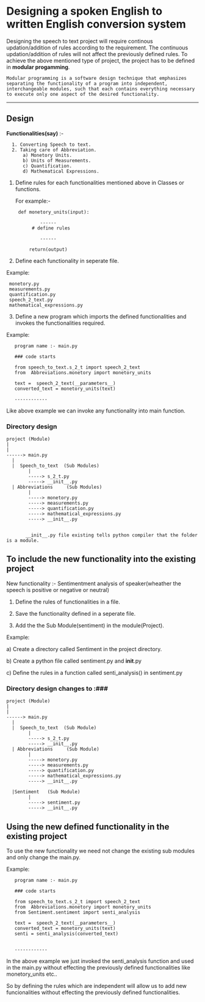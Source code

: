# Designing a spoken English to written English conversion system #

Designing the speech to text project will require continous updation/addition  of rules according to the requirement. The continuous updation/addition of rules will not affect the previously defined rules. To achieve the above mentioned type of project, the project has to be defined in **modular progamming**.

    Modular programming is a software design technique that emphasizes separating the functionality of a program into independent, interchangeable modules, such that each contains everything necessary to execute only one aspect of the desired functionality.
    
------------------
Design
------------------

 **Functionalities(say)** :-
 
      1. Converting Speech to text.
      2. Taking care of Abbreviation.
          a) Monetory Units.
          b) Units of Measurements.
          c) Quantification.
          d) Mathematical Expressions.
          
       
1. Define rules for each functionalities mentioned above in Classes or functions.

    For example:-

        def monetory_units(input):
 
                ------
             # define rules 
               
                ------
     
            return(output)

2. Define each functionality in seperate file.

  Example:

     monetory.py
     measurements.py
     quantification.py
     speech_2_text.py
     mathematical_expressions.py
  
3. Define a new program which imports the defined functionalities and  invokes the functionalities required.


  Example:
      
       program name :- main.py

       ### code starts 
       
       from speech_to_text.s_2_t import speech_2_text
       from  Abbreviations.monetory import monetory_units
       
       text =  speech_2_text(__parameters__)
       converted_text = monetory_units(text)
       
       ------------
       
       
Like above example we can invoke any functionality into main function.

### Directory design ###

    project (Module)
    |
    |
    ------> main.py 
      |
      |  Speech_to_text  (Sub Modules)
            |
            -----> s_2_t.py
            -----> __init__.py
      | Abbreviations     (Sub Modules)
            |
            -----> monetory.py
            -----> measurements.py
            -----> quantification.py
            -----> mathematical_expressions.py
            -----> __init__.py
            
            
           __init__.py file existing tells python compiler that the folder is a module.
  
      
 
 ## To include the new functionality into the existing project ##
 
 New functionality :- Sentimentment analysis of speaker(wheather the speech is positive or negative or neutral)  
 
   1. Define the rules of functionalities in a file.
 
   2. Save the functionality defined in a seperate file.
 
   3. Add the the Sub Module(sentiment) in the module(Project).
 
 Example:
 
   a) Create a directory called Sentiment  in the project directory.
 
   b) Create a python file called  sentiment.py and __init__.py
 
   c) Define the rules in a function called senti_analysis() in sentiment.py
 
 
 ### Directory design  changes  to :###

    project (Module)
    |
    |
    ------> main.py 
      |
      |  Speech_to_text  (Sub Module)
            |
            -----> s_2_t.py
            -----> __init__.py
      | Abbreviations     (Sub Module)
            |
            -----> monetory.py
            -----> measurements.py
            -----> quantification.py
            -----> mathematical_expressions.py
            -----> __init__.py
            
      |Sentiment   (Sub Module)
            |
            -----> sentiment.py
            -----> __init__.py
            
 
 ## Using the new defined functionality in the existing project ##
 
 To use the new functionality we need not change the existing sub modules and only change the main.py.
 
  Example:
      
       program name :- main.py

       ### code starts 
       
       from speech_to_text.s_2_t import speech_2_text
       from  Abbreviations.monetory import monetory_units
       from Sentiment.sentiment import senti_analysis 
       
       text =  speech_2_text(__parameters__)
       converted_text = monetory_units(text)
       senti = senti_analysis(converted_text)
       
       
       ------------
 
 In the above example we just invoked the senti_analysis function and used in the main.py without effecting the previously defined functionalities like monetory_units  etc..
 
 
 So by defining the rules which are independent will allow us to add new funcionalities without effecting the previously defined functionalities.
 
 
